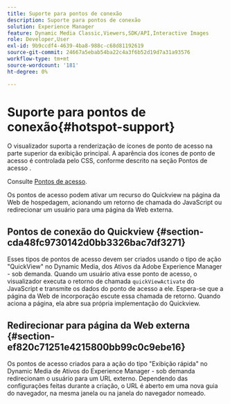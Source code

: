 ```yaml
---
title: Suporte para pontos de conexão
description: Suporte para pontos de conexão
solution: Experience Manager
feature: Dynamic Media Classic,Viewers,SDK/API,Interactive Images
role: Developer,User
exl-id: 9b9ccdf4-4639-4ba8-988c-c68d81192619
source-git-commit: 24667a5ebab54ba22c4a3f6b52d19d7a31a93576
workflow-type: tm+mt
source-wordcount: '181'
ht-degree: 0%

---
```


# Suporte para pontos de conexão{#hotspot-support}

O visualizador suporta a renderização de ícones de ponto de acesso na parte superior da exibição principal. A aparência dos ícones de ponto de acesso é controlada pelo CSS, conforme descrito na seção Pontos de acesso .

Consulte [Pontos de acesso](../../c-html5-aem-asset-viewers/c-html5-aem-interactive-images/c-html5-aem-interactive-image-customizingviewer/r-html5-aem-int-image-customize-hotspots.md#reference-2ac3cc414ef2467390bf53145f1d8d74).

Os pontos de acesso podem ativar um recurso do Quickview na página da Web de hospedagem, acionando um retorno de chamada do JavaScript ou redirecionar um usuário para uma página da Web externa.

## Pontos de conexão do Quickview {#section-cda48fc9730142d0bb3326bac7df3271}

Esses tipos de pontos de acesso devem ser criados usando o tipo de ação &quot;QuickView&quot; no Dynamic Media, dos Ativos da Adobe Experience Manager - sob demanda. Quando um usuário ativa esse ponto de acesso, o visualizador executa o retorno de chamada `quickViewActivate` do JavaScript e transmite os dados do ponto de acesso a ele. Espera-se que a página da Web de incorporação escute essa chamada de retorno. Quando aciona a página, ela abre sua própria implementação do Quickview.

## Redirecionar para página da Web externa {#section-ef820c71251e4215800bb99c0c9ebe16}

Os pontos de acesso criados para a ação do tipo &quot;Exibição rápida&quot; no Dynamic Media de Ativos do Experience Manager - sob demanda redirecionam o usuário para um URL externo. Dependendo das configurações feitas durante a criação, o URL é aberto em uma nova guia do navegador, na mesma janela ou na janela do navegador nomeado.
